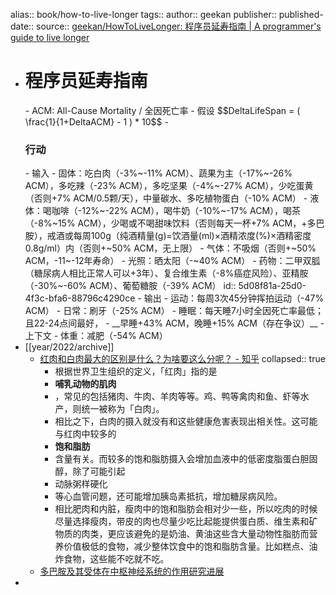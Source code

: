 alias:: book/how-to-live-longer
tags::
author:: geekan
publisher::
published-date::
source:: [geekan/HowToLiveLonger: 程序员延寿指南 | A programmer's guide to live longer](https://github.com/geekan/HowToLiveLonger)
- <h1>程序员延寿指南</h1>
  - ACM: All-Cause Mortality / 全因死亡率
  - 假设 $$DeltaLifeSpan = ( \frac{1}{1+DeltaACM} - 1 ) * 10$$
  - <h3>行动</h3>
    - 输入
      - 固体：吃白肉（-3%~-11% ACM）、蔬果为主（-17%~-26% ACM），多吃辣（-23% ACM），多吃坚果（-4%~-27% ACM），少吃蛋黄（否则+7% ACM/0.5颗/天），中量碳水、多吃植物蛋白（-10% ACM）
      - 液体：喝咖啡（-12%~-22% ACM），喝牛奶（-10%~-17% ACM），喝茶（-8%~15% ACM），少喝或不喝甜味饮料（否则每天一杯+7% ACM，+多巴胺），戒酒或每周100g（纯酒精量(g)=饮酒量(ml)×酒精浓度(%)×酒精密度0.8g/ml）内（否则+~50% ACM，无上限）
      - 气体：不吸烟（否则+~50% ACM，-11~-12年寿命）
      - 光照：晒太阳（-~40% ACM）
      - 药物：二甲双胍（糖尿病人相比正常人可以+3年）、复合维生素（-8%癌症风险）、亚精胺（-30%~-60% ACM）、葡萄糖胺（-39% ACM）
        id:: 5d08f81a-25d0-4f3c-bfa6-88796c4290ce
    - 输出
      - 运动：每周3次45分钟挥拍运动（-47% ACM）
      - 日常：刷牙（-25% ACM）
      - 睡眠：每天睡7小时全因死亡率最低；且22-24点间最好，
      - __早睡+43% ACM，晚睡+15% ACM（存在争议）__
    - 上下文
      - 体重：减肥（-54% ACM）
- [[year/2022/archive]]
  - [红肉和白肉最大的区别是什么？为啥要这么分呢？ - 知乎](https://www.zhihu.com/question/67223570)
    collapsed:: true
    - 根据世界卫生组织的定义，「红肉」指的是
    - **哺乳动物的肌肉**
    - ，常见的包括猪肉、牛肉、羊肉等等。鸡、鸭等禽肉和鱼、虾等水产，则统一被称为「白肉」。
    - 相比之下，白肉的摄入就没有和这些健康危害表现出相关性。这可能与红肉中较多的
    - **饱和脂肪**
    - 含量有关。而较多的饱和脂肪摄入会增加血液中的低密度脂蛋白胆固醇，除了可能引起
    - 动脉粥样硬化
    - 等心血管问题，还可能增加胰岛素抵抗，增加糖尿病风险。
    - 相比肥肉和内脏，瘦肉中的饱和脂肪会相对少一些，所以吃肉的时候尽量选择瘦肉，带皮的肉也尽量少吃比起能提供蛋白质、维生素和矿物质的肉类，更应该避免的是奶油、黄油这些含大量动物性脂肪而营养价值极低的食物，减少整体饮食中的饱和脂肪含量。比如糕点、油炸食物，这些能不吃就不吃。
  - [多巴胺及其受体在中枢神经系统的作用研究进展](http://www.xml-data.org/WHDXXBYXB/html/47bbee29-70b4-4749-879e-8d44618ac319.htm)
-